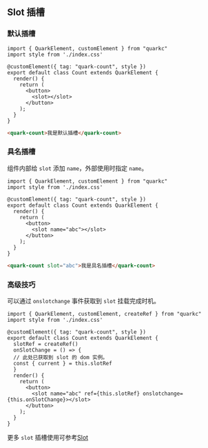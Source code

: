 ## Slot 插槽
### 默认插槽

```tsx
import { QuarkElement, customElement } from "quarkc"
import style from './index.css'

@customElement({ tag: "quark-count", style })
export default class Count extends QuarkElement {
  render() {
    return (
      <button>
        <slot></slot>
      </button>
    );
  }
}
```
```html
<quark-count>我是默认插槽</quark-count>
```

### 具名插槽
组件内部给 `slot` 添加 `name`，外部使用时指定 `name`。
```tsx
import { QuarkElement, customElement } from "quarkc"
import style from './index.css'

@customElement({ tag: "quark-count", style })
export default class Count extends QuarkElement {
  render() {
    return (
      <button>
        <slot name="abc"></slot>
      </button>
    );
  }
}
```
```html
<quark-count slot="abc">我是具名插槽</quark-count>
```
### 高级技巧
可以通过 `onslotchange` 事件获取到 `slot` 挂载完成时机。
```tsx
import { QuarkElement, customElement, createRef } from "quarkc"
import style from './index.css'

@customElement({ tag: "quark-count", style })
export default class Count extends QuarkElement {
  slotRef = createRef()
  onSlotChange = () => {
  // 此处已获取到 slot 的 dom 实例。
  const { current } = this.slotRef
  }
  render() {
    return (
      <button>
        <slot name="abc" ref={this.slotRef} onslotchange={this.onSlotChange}></slot>
      </button>
    );
  }
}
```

更多 `slot` 插槽使用可参考[Slot](https://developer.mozilla.org/en-US/docs/Web/Web_Components/Using_templates_and_slots)
